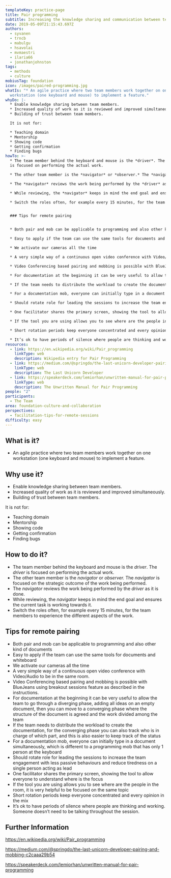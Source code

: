 ```yaml
---
templateKey: practice-page
title: Pair programming
subtitle: Increasing the knowledge sharing and communication between team members
date: 2019-05-09T21:15:43.697Z
authors:
  - syvanen
  - trncb
  - mabulgu
  - hsavolai
  - mvmaestri
  - ilaria66
  - jonathanjohnston
tags:
  - methods
  - culture
mobiusTag: foundation
icon: /images/paired-programming.jpg
whatIs: "* An agile practice where two team members work together on one
  workstation (one keyboard and mouse) to implement a feature."
whyDo: |-
  * Enable knowledge sharing between team members.
  * Increased quality of work as it is reviewed and improved simultaneously.
  * Building of trust between team members.

  It is not for:

  * Teaching domain
  * Mentorship
  * Showing code
  * Getting confirmation
  * Finding bugs
howTo: >-
  * The team member behind the keyboard and mouse is the *driver*. The *driver*
  is focused on performing the actual work.

  * The other team member is the *navigator* or *observer.* The *navigator* is focused on the strategic outcome of the work being performed.

  * The *navigator* reviews the work being performed by the *driver* as it is done.

  * While reviewing, the *navigator* keeps in mind the end goal and ensures the current task is working towards it.

  * Switch the roles often, for example every 15 minutes, for the team members to experience the different aspects of the work.


  ### Tips for remote pairing


  * Both pair and mob can be applicable to programming and also other kind of documents

  * Easy to apply if the team can use the same tools for documents and whiteboard

  * We activate our cameras all the time

  * A very simple way of a continuous open video conference with Video/Audio to be in the same room.

  * Video Conferencing based pairing and mobbing is possible with BlueJeans using breakout sessions feature as described in the instructions.

  * For documentation at the beginning it can be very useful to allow the team to go through a diverging phase, adding all ideas on an empty document, then you can move to a converging phase where the structure of the document is agreed and the work divided among the team

  * If the team needs to distribute the workload to create the documentation, for the converging phase you can also  track who is in charge of which part, and this is also easier to keep track of the status

  * For a documentation mob, everyone can initially type in a document simultaneously, which is different to a programming mob that has only 1 person at the keyboard

  * Should rotate role for leading the sessions to increase the team engagement with less passive behaviours and reduce tiredness on a single person acting as lead

  * One facilitator shares the primary screen, showing the tool to allow everyone to understand where is the focus

  * If the tool you are using allows you to see where are the people in the room, it is very helpful to be focused on the same topic

  * Short rotation periods keep everyone concentrated and every opinion in the mix

  * It’s ok to have periods of silence where people are thinking and working. Someone doesn’t need to be talking throughout the session.
resources:
  - link: https://en.wikipedia.org/wiki/Pair_programming
    linkType: web
    description: Wikipedia entry for Pair Programming
  - link: https://medium.com/@springdo/the-last-unicorn-developer-pairing-and-mobbing-c2caaa29b54
    linkType: web
    description: The Last Unicorn Developer
  - link: https://speakerdeck.com/lemiorhan/unwritten-manual-for-pair-programming
    linkType: web
    description: The Unwritten Manual for Pair Programming
people: "2"
participants:
  - The Team
area: foundation-culture-and-collaboration
perspectives:
  - facilitation-tips-for-remote-sessions
difficulty: easy
---
```

## What is it?

* An agile practice where two team members work together on one workstation (one keyboard and mouse) to implement a feature.

## Why use it?

* Enable knowledge sharing between team members.
* Increased quality of work as it is reviewed and improved simultaneously.
* Building of trust between team members.

It is not for:

* Teaching domain
* Mentorship
* Showing code
* Getting confirmation
* Finding bugs

## How to do it?

* The team member behind the keyboard and mouse is the *driver*. The *driver* is focused on performing the actual work.
* The other team member is the *navigator* or *observer.* The *navigator* is focused on the strategic outcome of the work being performed.
* The *navigator* reviews the work being performed by the *driver* as it is done.
* While reviewing, the *navigator* keeps in mind the end goal and ensures the current task is working towards it.
* Switch the roles often, for example every 15 minutes, for the team members to experience the different aspects of the work.

## Tips for remote pairing

* Both pair and mob can be applicable to programming and also other kind of documents
* Easy to apply if the team can use the same tools for documents and whiteboard
* We activate our cameras all the time
* A very simple way of a continuous open video conference with Video/Audio to be in the same room.
* Video Conferencing based pairing and mobbing is possible with BlueJeans using breakout sessions feature as described in the instructions.
* For documentation at the beginning it can be very useful to allow the team to go through a diverging phase, adding all ideas on an empty document, then you can move to a converging phase where the structure of the document is agreed and the work divided among the team
* If the team needs to distribute the workload to create the documentation, for the converging phase you can also  track who is in charge of which part, and this is also easier to keep track of the status
* For a documentation mob, everyone can initially type in a document simultaneously, which is different to a programming mob that has only 1 person at the keyboard
* Should rotate role for leading the sessions to increase the team engagement with less passive behaviours and reduce tiredness on a single person acting as lead
* One facilitator shares the primary screen, showing the tool to allow everyone to understand where is the focus
* If the tool you are using allows you to see where are the people in the room, it is very helpful to be focused on the same topic
* Short rotation periods keep everyone concentrated and every opinion in the mix
* It’s ok to have periods of silence where people are thinking and working. Someone doesn’t need to be talking throughout the session.

## Further Information

<https://en.wikipedia.org/wiki/Pair_programming>

<https://medium.com/@springdo/the-last-unicorn-developer-pairing-and-mobbing-c2caaa29b54>

<https://speakerdeck.com/lemiorhan/unwritten-manual-for-pair-programming>
